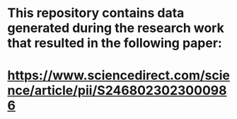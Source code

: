 # This repository contains data generated during the research work that resulted in the following paper:
# https://www.sciencedirect.com/science/article/pii/S2468023023000986
